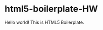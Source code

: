 # html5-boilerplate-HW
<!doctype html> <!--this is used to inform a website that the document is a html documeent-->
<html class="no-js" lang=""> <!-- no-js replaces js when modernizer runs and allows different css rules which depends on javascript. lang is used to set the primary language for the html code  -->

<head> <!-- is a container for a metadata, placed between <html> and <body> this about how the html document will be run -->
  <meta charset="utf-8"><!--  is used to specify the character encoding for the html document. UTF-8 specifies the character encoding for the unicode -->
  <title></title> <!-- defines the title of a html document, provides a title for search engine for the website -->
  <meta name="description" content="">
  <meta name="viewport" content="width=device-width, initial-scale=1">

  <link rel="manifest" href="site.webmanifest">
  <link rel="apple-touch-icon" href="icon.png">
  <!-- Place favicon.ico in the root directory -->

  <link rel="stylesheet" href="css/normalize.css">
  <link rel="stylesheet" href="css/main.css">

  <meta name="theme-color" content="#fafafa">
</head>

<body>
  <!--[if IE]>
    <p class="browserupgrade">You are using an <strong>outdated</strong> browser. Please <a href="https://browsehappy.com/">upgrade your browser</a> to improve your experience and security.</p>
  <![endif]-->

  <!-- Add your site or application content here -->
  <p>Hello world! This is HTML5 Boilerplate.</p>
  <script src="js/vendor/modernizr-{{MODERNIZR_VERSION}}.min.js"></script>
  <script src="https://code.jquery.com/jquery-{{JQUERY_VERSION}}.min.js" integrity="{{JQUERY_SRI_HASH}}" crossorigin="anonymous"></script>
  <script>window.jQuery || document.write('<script src="js/vendor/jquery-{{JQUERY_VERSION}}.min.js"><\/script>')</script>
  <script src="js/plugins.js"></script>
  <script src="js/main.js"></script>

  <!-- Google Analytics: change UA-XXXXX-Y to be your site's ID. -->
  <script>
    window.ga = function () { ga.q.push(arguments) }; ga.q = []; ga.l = +new Date;
    ga('create', 'UA-XXXXX-Y', 'auto'); ga('set','transport','beacon'); ga('send', 'pageview')
  </script>
  <script src="https://www.google-analytics.com/analytics.js" async></script>
</body>

</html>

